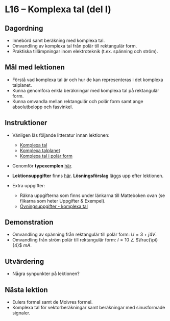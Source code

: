 # L16 – Komplexa tal (del I)

## Dagordning
* Innebörd samt beräkning med komplexa tal.
* Omvandling av komplexa tal från polär till rektangulär form.
* Praktiska tillämpningar inom elektroteknik (t.ex. spänning och ström).

## Mål med lektionen
* Förstå vad komplexa tal är och hur de kan representeras i det komplexa talplanet.
* Kunna genomföra enkla beräkningar med komplexa tal på rektangulär form.
* Kunna omvandla mellan rektangulär och polär form samt ange absolutbelopp och fasvinkel.

## Instruktioner

* Vänligen läs följande litteratur innan lektionen:
    * [Komplexa tal](https://www.matteboken.se/lektioner/matte-4/komplexa-tal/komplexa-tal)
    * [Komplexa talplanet](https://www.matteboken.se/lektioner/matte-4/komplexa-tal/komplexa-talplanet)
    * [Komplexa tal i polär form](https://www.matteboken.se/lektioner/matte-4/komplexa-tal/rakna-med-komplexa-tal-i-polar-form)

* Genomför **typexemplen** [här](./docs/L16_examples.pdf).
* **Lektionsuppgifter** finns [här](./docs/L16_exercises.md). **Lösningsförslag** läggs upp efter lektionen.

* Extra uppgifter: 
    * Räkna uppgifterna som finns under länkarna till Matteboken ovan (se flikarna som heter Uppgifter & Exempel).
    * [Övningsuppgifter - komplexa tal](./docs/L16_complex_numbers.pdf)

## Demonstration
* Omvandling av spänning från rektangulär till polär form: $U = 3 + j4 V$.
* Omvandling från ström polär till rektangulär form: $I = 10$ $∠$ $\frac{\pi}{4}$ $mA$.

## Utvärdering
* Några synpunkter på lektionen?

## Nästa lektion
* Eulers formel samt de Moivres formel.
* Komplexa tal för vektorberäkningar samt beräkningar med sinusformade signaler.
